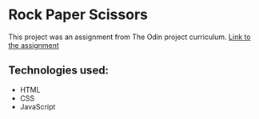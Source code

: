  # Rock Paper Scissors
 This project was an assignment from The Odin project curriculum. [Link to the assignment](https://www.theodinproject.com/lessons/foundations-rock-paper-scissors)
 
## Technologies used:
 * HTML
 * CSS
 * JavaScript
